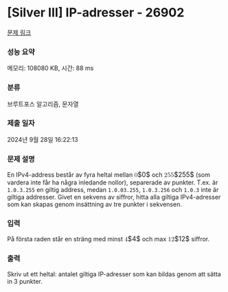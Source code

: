 # [Silver III] IP-adresser - 26902 

[문제 링크](https://www.acmicpc.net/problem/26902) 

### 성능 요약

메모리: 108080 KB, 시간: 88 ms

### 분류

브루트포스 알고리즘, 문자열

### 제출 일자

2024년 9월 28일 16:22:13

### 문제 설명

<p>En IPv4-address består av fyra heltal mellan <mjx-container class="MathJax" jax="CHTML" style="font-size: 109%; position: relative;"><mjx-math class="MJX-TEX" aria-hidden="true"><mjx-mn class="mjx-n"><mjx-c class="mjx-c30"></mjx-c></mjx-mn></mjx-math><mjx-assistive-mml unselectable="on" display="inline"><math xmlns="http://www.w3.org/1998/Math/MathML"><mn>0</mn></math></mjx-assistive-mml><span aria-hidden="true" class="no-mathjax mjx-copytext">$0$</span></mjx-container> och <mjx-container class="MathJax" jax="CHTML" style="font-size: 109%; position: relative;"><mjx-math class="MJX-TEX" aria-hidden="true"><mjx-mn class="mjx-n"><mjx-c class="mjx-c32"></mjx-c><mjx-c class="mjx-c35"></mjx-c><mjx-c class="mjx-c35"></mjx-c></mjx-mn></mjx-math><mjx-assistive-mml unselectable="on" display="inline"><math xmlns="http://www.w3.org/1998/Math/MathML"><mn>255</mn></math></mjx-assistive-mml><span aria-hidden="true" class="no-mathjax mjx-copytext">$255$</span></mjx-container> (som vardera inte får ha några inledande nollor), separerade av punkter. T.ex. är <code>1.0.3.255</code> en giltig address, medan <code>1.0.03.255</code>, <code>1.0.3.256</code> och <code>1.0.3</code> inte är giltiga addresser. Givet en sekvens av siffror, hitta alla giltiga IPv4-adresser som kan skapas genom insättning av tre punkter i sekvensen.</p>

### 입력 

 <p>På första raden står en sträng med minst <mjx-container class="MathJax" jax="CHTML" style="font-size: 109%; position: relative;"><mjx-math class="MJX-TEX" aria-hidden="true"><mjx-mn class="mjx-n"><mjx-c class="mjx-c34"></mjx-c></mjx-mn></mjx-math><mjx-assistive-mml unselectable="on" display="inline"><math xmlns="http://www.w3.org/1998/Math/MathML"><mn>4</mn></math></mjx-assistive-mml><span aria-hidden="true" class="no-mathjax mjx-copytext">$4$</span></mjx-container> och max <mjx-container class="MathJax" jax="CHTML" style="font-size: 109%; position: relative;"><mjx-math class="MJX-TEX" aria-hidden="true"><mjx-mn class="mjx-n"><mjx-c class="mjx-c31"></mjx-c><mjx-c class="mjx-c32"></mjx-c></mjx-mn></mjx-math><mjx-assistive-mml unselectable="on" display="inline"><math xmlns="http://www.w3.org/1998/Math/MathML"><mn>12</mn></math></mjx-assistive-mml><span aria-hidden="true" class="no-mathjax mjx-copytext">$12$</span></mjx-container> siffror.</p>

### 출력 

 <p>Skriv ut ett heltal: antalet giltiga IP-adresser som kan bildas genom att sätta in 3 punkter.</p>


